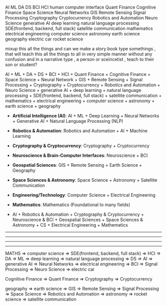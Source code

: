 AI
ML
DA
DS
BCI
HCI human computer interface 
Quant Finance
Cognitive Finance
Space Science
Neural Networks
GIS
Remote Sensing
Signal Processing
Cryptography
Cryptocurrency
Robotics and Automation
Neuro Science
generative AI
deep learning
natural language processing
SDE(frontend, backend, full stack)
satellite communication
mathematics
electrical engineering
computer science
astronomy
earth science
geography
electric car
rocket science













mixup this all the things and can we make a story book type somethings , that will teach this all the things to all in very simple manner without any confusion and in a narrative type , a person or sceincetist , teach to their son or student?
















AI +  ML + DA + DS +  BCI + HCI + Quant Finance + Cognitive Finance + Space Science + Neural Network + GIS + Remote Sensing + Signal Processing + Cryptography + Cryptocurrency + Robotics and Automation + Neuro Science + generative AI + deep learning + natural language processing + SDE(frontend, backend, full stack) + satellite communication + mathematics + 
electrical engineering + computer science + astronomy +  earth science + geography



- **Artificial Intelligence (AI)**: AI + ML + Deep Learning + Neural Networks + Generative AI + Natural Language Processing (NLP)
- **Robotics & Automation**: Robotics and Automation + AI + Machine Learning
- **Cryptography & Cryptocurrency**: Cryptography + Cryptocurrency
- **Neuroscience & Brain-Computer Interfaces**: Neuroscience + BCI
- **Geospatial Sciences**: GIS + Remote Sensing + Earth Science + Geography
- **Space Sciences & Astronomy**: Space Science + Astronomy + Satellite Communication
- **Engineering/Technology**: Computer Science + Electrical Engineering
- **Mathematics**: Mathematics (Foundational to many fields)


- AI +  Robotics & Automation  +  Cryptography & Cryptocurrency +  Neuroscience & BCI + Geospatial Sciences +  Space Sciences & Astronomy + CS + Electrical Engineering +  Mathematics







----
---
---
---
































































MATHS => computer science => SDE(frontend, backend, full stack) => HCI => DA => ML => deep learning => natural language processing => DS => AI => generative AI => Neural Networks => electrical engineering => BCI => Signal Processing => Neuro Science => 
electric car

Cognitive Finance => Quant Finance => Cryptography => Cryptocurrency



geography => earth science => GIS => Remote Sensing => Signal Processing => Space Science => Robotics and Automation
=> astronomy => rocket science => satellite communication






